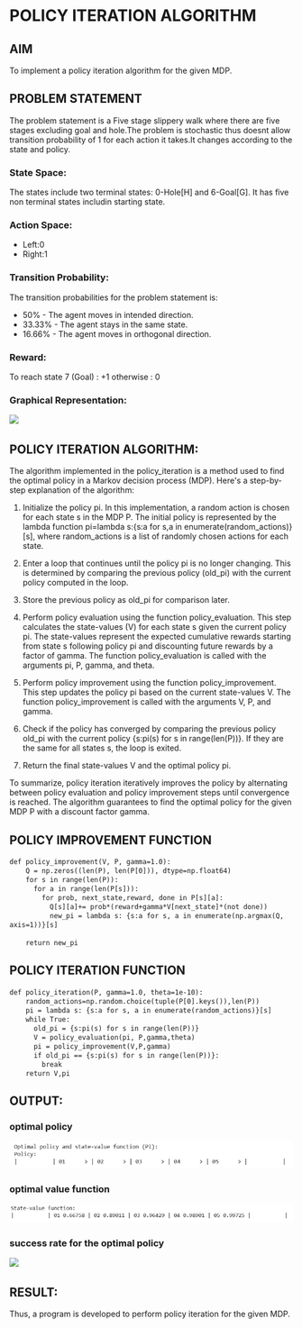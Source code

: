 # POLICY ITERATION ALGORITHM

## AIM
To implement a policy iteration algorithm for the given MDP.

## PROBLEM STATEMENT
The problem statement is a Five stage slippery walk where there are five stages excluding goal and hole.The problem is stochastic thus doesnt allow transition probability of 1 for each action it takes.It changes according to the state and policy.

### State Space:
The states include two terminal states: 0-Hole[H] and 6-Goal[G].
It has five non terminal states includin starting state.

### Action Space:
* Left:0
* Right:1

### Transition Probability:
The transition probabilities for the problem statement is:

* 50% - The agent moves in intended direction.
* 33.33% - The agent stays in the same state.
* 16.66% - The agent moves in orthogonal direction.

### Reward:
To reach state 7 (Goal) : +1 otherwise : 0

### Graphical Representation:

<img width="500"  src="https://github.com/Aashima02/policy-iteration-algorithm/assets/93427086/23c50d3f-ad11-49b5-8dc1-3f3338f54ec6">

## POLICY ITERATION ALGORITHM:
The algorithm implemented in the policy_iteration is a method used to find the optimal policy in a Markov decision process (MDP). Here's a step-by-step explanation of the algorithm:

1. Initialize the policy pi. In this implementation, a random action is chosen for each state s in the MDP P. The initial policy is represented by the lambda function pi=lambda s:{s:a for s,a in enumerate(random_actions)}[s], where random_actions is a list of randomly chosen actions for each state.

2. Enter a loop that continues until the policy pi is no longer changing. This is determined by comparing the previous policy (old_pi) with the current policy computed in the loop.

3. Store the previous policy as old_pi for comparison later.

4. Perform policy evaluation using the function policy_evaluation. This step calculates the state-values (V) for each state s given the current policy pi. The state-values represent the expected cumulative rewards starting from state s following policy pi and discounting future rewards by a factor of gamma. The function policy_evaluation is called with the arguments pi, P, gamma, and theta.

5. Perform policy improvement using the function policy_improvement. This step updates the policy pi based on the current state-values V. The function policy_improvement is called with the arguments V, P, and gamma.

6. Check if the policy has converged by comparing the previous policy old_pi with the current policy {s:pi(s) for s in range(len(P))}. If they are the same for all states s, the loop is exited.

7. Return the final state-values V and the optimal policy pi.

To summarize, policy iteration iteratively improves the policy by alternating between policy evaluation and policy improvement steps until convergence is reached. The algorithm guarantees to find the optimal policy for the given MDP P with a discount factor gamma.
## POLICY IMPROVEMENT FUNCTION
~~~
def policy_improvement(V, P, gamma=1.0):
    Q = np.zeros((len(P), len(P[0])), dtype=np.float64)
    for s in range(len(P)):
      for a in range(len(P[s])):
        for prob, next_state,reward, done in P[s][a]:
          Q[s][a]+= prob*(reward+gamma*V[next_state]*(not done))
          new_pi = lambda s: {s:a for s, a in enumerate(np.argmax(Q, axis=1))}[s]

    return new_pi
~~~

## POLICY ITERATION FUNCTION
~~~
def policy_iteration(P, gamma=1.0, theta=1e-10):
    random_actions=np.random.choice(tuple(P[0].keys()),len(P))
    pi = lambda s: {s:a for s, a in enumerate(random_actions)}[s]
    while True:
      old_pi = {s:pi(s) for s in range(len(P))}
      V = policy_evaluation(pi, P,gamma,theta)
      pi = policy_improvement(V,P,gamma)
      if old_pi == {s:pi(s) for s in range(len(P))}:
        break
    return V,pi
~~~

## OUTPUT:
### optimal policy
![](https://github.com/RanjithD18/policy-iteration-algorithm/blob/main/1.png)
### optimal value function 
![](https://github.com/RanjithD18/policy-iteration-algorithm/blob/main/2.png)
### success rate for the optimal policy
![](https://github.com/RanjithD18/policy-iteration-algorithm/blob/main/3.png)
## RESULT:
Thus, a program is developed to perform policy iteration for the given MDP.
